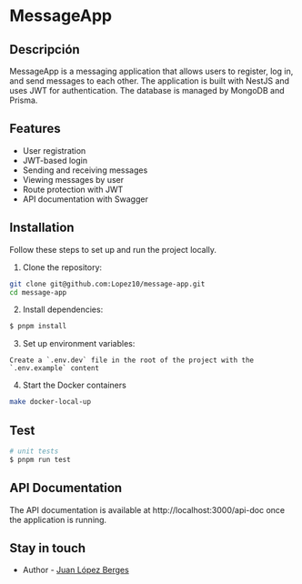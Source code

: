 # MessageApp

## Descripción

MessageApp is a messaging application that allows users to register, log in, and send messages to each other. The application is built with NestJS and uses JWT for authentication. The database is managed by MongoDB and Prisma.

## Features
- User registration
- JWT-based login
- Sending and receiving messages
- Viewing messages by user
- Route protection with JWT
- API documentation with Swagger

## Installation

Follow these steps to set up and run the project locally.

1. Clone the repository:

```bash
git clone git@github.com:Lopez10/message-app.git
cd message-app
```

2. Install dependencies:
```bash
$ pnpm install
```

3. Set up environment variables:
```
Create a `.env.dev` file in the root of the project with the `.env.example` content
```
4. Start the Docker containers
```bash
make docker-local-up
```


<!-- ## Running the app

```bash
# development
$ pnpm run start

# watch mode
$ pnpm run start:dev

# production mode
$ pnpm run start:prod
``` -->

## Test

```bash
# unit tests
$ pnpm run test
```

## API Documentation
The API documentation is available at http://localhost:3000/api-doc once the application is running.

## Stay in touch
- Author - [Juan López Berges](https://juan-lopez.netlify.app/)

